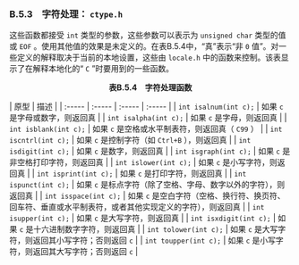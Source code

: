 ### B.5.3　字符处理： `ctype.h` 

这些函数都接受 `int` 类型的参数，这些参数可以表示为 `unsigned char` 类型的值或 `EOF` 。使用其他值的效果是未定义的。在表B.5.4中，“真”表示“非 `0` 值”。对一些定义的解释取决于当前的本地设置，这些由 `locale.h` 中的函数来控制。该表显示了在解释本地化的“ `C` ”时要用到的一些函数。

<center class="my_markdown"><b class="my_markdown">表B.5.4　字符处理函数</b></center>

| 原型 | 描述 |
| :-----  | :-----  | :-----  | :-----  |
| `int isalnum(int c);` | 如果 `c` 是字母或数字，则返回真 |
| `int isalpha(int c);` | 如果 `c` 是字母，则返回真 |
| `int isblank(int c);` | 如果 `c` 是空格或水平制表符，则返回真（ `C99` ） |
| `int iscntrl(int c);` | 如果 `c` 是控制字符（如 `Ctrl+B` ），则返回真 |
| `int isdigit(int c);` | 如果 `c` 是数字，则返回真 |
| `int isgraph(int c);` | 如果 `c` 是非空格打印字符，则返回真 |
| `int islower(int c);` | 如果 `c` 是小写字符，则返回真 |
| `int isprint(int c);` | 如果 `c` 是打印字符，则返回真 |
| `int ispunct(int c);` | 如果 `c` 是标点字符（除了空格、字母、数字以外的字符），则返回真 |
| `int isspace(int c);` | 如果 `c` 是空白字符（空格、换行符、换页符、回车符、垂直或水平制表符，或者其他实现定义的字符），则返回真 |
| `int isupper(int c);` | 如果 `c` 是大写字符，则返回真 |
| `int isxdigit(int c);` | 如果 `c` 是十六进制数字字符，则返回真 |
| `int tolower(int c);` | 如果 `c` 是大写字符，则返回其小写字符；否则返回 `c` |
| `int toupper(int c);` | 如果 `c` 是小写字符，则返回其大写字符；否则返回 `c` |

